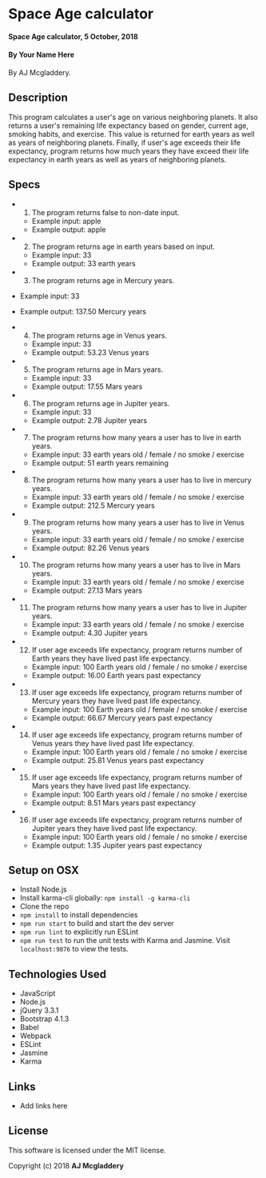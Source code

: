 # Space Age calculator

#### Space Age calculator, 5 October, 2018

#### By Your Name Here

By AJ Mcgladdery.

## Description

This program calculates a user's age on various neighboring planets. It also returns a user's remaining life expectancy based on gender, current age, smoking habits, and exercise. This value is returned for earth years as well as years of neighboring planets. Finally, if user's age exceeds their life expectancy, program returns how much years they have exceed their life expectancy in earth years as well as years of neighboring planets.

## Specs

* 1) The program returns false to non-date input.
  * Example input: apple
  * Example output: apple

* 2) The program returns age in earth years based on input.
  * Example input: 33
  * Example output: 33 earth years

*  3) The program returns age in Mercury years.
  * Example input: 33
  * Example output: 137.50 Mercury years

* 4) The program returns age in Venus years.
  * Example input: 33
  * Example output: 53.23 Venus years

* 5) The program returns age in Mars years.
    * Example input: 33
    * Example output: 17.55 Mars years

* 6) The program returns age in Jupiter years.
  * Example input: 33
  * Example output: 2.78 Jupiter years

* 7) The program returns how many years a user has to live in earth years.
  * Example input: 33 earth years old / female / no smoke / exercise
  * Example output: 51 earth years remaining

* 8) The program returns how many years a user has to live in mercury years.
  * Example input: 33 earth years old / female / no smoke / exercise
  * Example output: 212.5 Mercury years

* 9) The program returns how many years a user has to live in Venus years.
  * Example input: 33 earth years old / female / no smoke / exercise
  * Example output: 82.26 Venus years

* 10) The program returns how many years a user has to live in Mars years.
  * Example input: 33 earth years old / female / no smoke / exercise
  * Example output: 27.13 Mars years

* 11) The program returns how many years a user has to live in Jupiter years.
  * Example input: 33 earth years old / female / no smoke / exercise
  * Example output: 4.30 Jupiter years

* 12) If user age exceeds life expectancy, program returns number of Earth years they have lived past life expectancy.
  * Example input: 100 Earth years old / female / no smoke / exercise
  * Example output: 16.00 Earth years past expectancy

* 13) If user age exceeds life expectancy, program returns number of Mercury years they have lived past life expectancy.
  * Example input: 100 Earth years old  / female / no smoke / exercise
  * Example output: 66.67 Mercury years past expectancy

* 14) If user age exceeds life expectancy, program returns number of Venus years they have lived past life expectancy.
  * Example input: 100 Earth years old  / female / no smoke / exercise
  * Example output: 25.81 Venus years past expectancy

* 15) If user age exceeds life expectancy, program returns number of Mars years they have lived past life expectancy.
  * Example input: 100 Earth years old  / female / no smoke / exercise
  * Example output: 8.51 Mars years past expectancy

* 16) If user age exceeds life expectancy, program returns number of Jupiter years they have lived past life expectancy.
  * Example input: 100 Earth years old / female / no smoke / exercise
  * Example output: 1.35 Jupiter years past expectancy


## Setup on OSX

* Install Node.js
* Install karma-cli globally: `npm install -g karma-cli`
* Clone the repo
* `npm install` to install dependencies
* `npm run start` to build and start the dev server
* `npm run lint` to explicitly run ESLint
* `npm run test` to run the unit tests with Karma and Jasmine. Visit `localhost:9876` to view the tests.

## Technologies Used

* JavaScript
* Node.js
* jQuery 3.3.1
* Bootstrap 4.1.3
* Babel
* Webpack
* ESLint
* Jasmine
* Karma

## Links

* Add links here

## License

This software is licensed under the MIT license.

Copyright (c) 2018 **AJ Mcgladdery**
